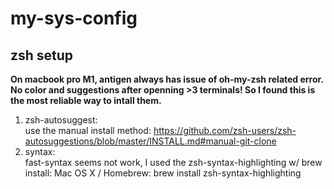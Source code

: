 # my-sys-config

## zsh setup

**On macbook pro M1, antigen always has issue of oh-my-zsh related error. No color and suggestions after openning >3 terminals! So I found this is the most reliable way to intall them.**
1. zsh-autosuggest:  
   use the manual install method: https://github.com/zsh-users/zsh-autosuggestions/blob/master/INSTALL.md#manual-git-clone
2. syntax:  
   fast-syntax seems not work, I used the zsh-syntax-highlighting w/ brew install:  Mac OS X / Homebrew: brew install zsh-syntax-highlighting
